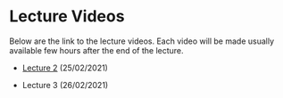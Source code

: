 # Lecture Videos

Below are the link to the lecture videos. Each video will be made usually available few hours after the end of the lecture.

- [Lecture 2](https://unipiit.sharepoint.com/sites/a__td_47260/Shared%20Documents/General/Lecture%20Videos/Lecture02_02252021.mp4) (25/02/2021)

- Lecture 3 (26/02/2021)
